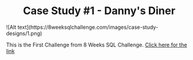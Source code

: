 <h1 style="text-align:center;"> Case Study #1 - Danny's Diner</h1>
![Alt text](https://8weeksqlchallenge.com/images/case-study-designs/1.png)

This is the First Challenge from 8 Weeks SQL Challenge. [Click here for the link](https://8weeksqlchallenge.com/case-study-1/)

